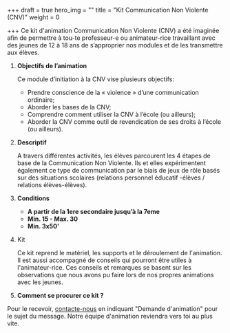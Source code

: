 +++
draft = true
hero_img = ""
title = "Kit Communication Non Violente (CNV)"
weight = 0

+++
Ce kit d'animation Communication Non Violente (CNV) a été imaginée afin de permettre à tou-te professeur-e ou animateur-rice travaillant avec des jeunes de 12 à 18 ans de s’approprier nos modules et de les transmettre aux élèves.

1. **Objectifs de l’animation**

   Ce module d’initiation à la CNV vise plusieurs objectifs:
   * Prendre conscience de la « violence » d’une communication ordinaire;
   * Aborder les bases de la CNV;
   * Comprendre comment utiliser la CNV à l’école (ou ailleurs);
   * Aborder la CNV comme outil de revendication de ses droits à l’école (ou ailleurs).
2. **Descriptif**

   A travers différentes activités, les élèves parcourent les 4 étapes de base de la Communication Non Violente. Ils et elles expérimentent également ce type de communication par le biais de jeux de rôle basés sur des situations scolaires (relations personnel éducatif -élèves / relations élèves-élèves).
3. **Conditions**
   * **A partir de la 1ere secondaire jusqu’à la 7eme**
   * **Min. 15 - Max. 30**
   * **Min. 3x50’**
4. Kit 

   Ce kit reprend le matériel, les supports et le déroulement de l'animation. Il est aussi accompagné de conseils qui pourront être utiles à l'animateur-rice. Ces conseils et remarques se basent sur les observations que nous avons pu faire lors de nos propres animations avec les jeunes.
5. **Comment se procurer ce kit ?**

Pour le recevoir, [contacte-nous](/contact) en indiquant "Demande d'animation" pour le sujet du message. Notre équipe d'animation reviendra vers toi au plus vite.